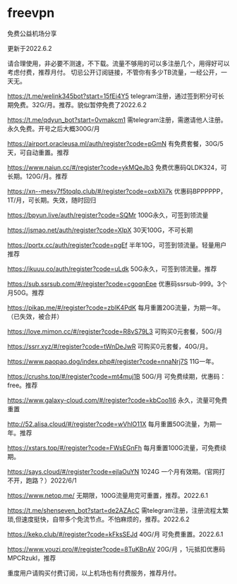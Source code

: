 # freevpn
免费公益机场分享

更新于2022.6.2

请合理使用，非必要不测速，不下载。流量不够用的可以多注册几个，用得好可以考虑付费，推荐月付。
切忌公开订阅链接，不管你有多少TB流量，一经公开，一天无。


https://t.me/welink345bot?start=15fEi4Y5
telegram注册，通过签到积分可长期免费。32G/月。推荐。貌似暂停免费了2022.6.2

https://t.me/qdyun_bot?start=0vmakcm1
需telegram注册，需邀请他人注册。永久免费。开号之后大概300G/月

https://airport.oracleusa.ml/auth/register?code=pGmN
有免费套餐，30G/5天，可自动重置。推荐

https://www.naiun.cc/#/register?code=ykMQeJb3
免费优惠码QLDK324，可长期。120G/月。推荐

https://xn--mesv7f5toqlp.club/#/register?code=oxbXIi7k
优惠码BPPPPPP，1T/月，可长期。失效，随时回归

https://bpyun.live/auth/register?code=SQMr
100G永久，可签到领流量

https://jsmao.net/auth/register?code=XIpX
30天100G，不可长期

https://portx.cc/auth/register?code=pgEf
半年10G，可签到领流量。轻量用户推荐

https://ikuuu.co/auth/register?code=uLdk
50G永久，可签到领流量。推荐

https://sub.ssrsub.com/#/register?code=cgoqnEpe
优惠码ssrsub-999。3个月50G。推荐

https://pikap.me/#/register?code=zblK4PdK
每月重置20G流量，为期一年。（已失效，被合并）

https://love.mimon.cc/#/register?code=R8vS79L3
可购买0元套餐，50G/月

https://ssrr.xyz/#/register?code=tWnDeJwR
可购买0元套餐，40G/月。

https://www.paopao.dog/index.php#/register?code=nnaNrj7S
11G一年。

https://crushs.top/#/register?code=mt4muj1B
50G/月 可免费续期，优惠码：free。推荐

https://www.galaxy-cloud.com/#/register?code=kbCoo1l6
永久，流量可免费重置

http://52.alisa.cloud/#/register?code=wVhlO11X
每月重置50G流量，为期一年。推荐

https://xstars.top/#/register?code=FWsEGnFh
每月重置100G流量，可免费续期。

https://says.cloud/#/register?code=ejlaOuYN
1024G 一个月有效期。(官网打不开，跑路？）2022/6/1

https://www.netop.me/
无期限，100G流量用完可重置，推荐。2022.6.1

https://t.me/shenseven_bot?start=de2AZAcC
需telegram注册，注册流程太繁琐,但速度挺快，自带多个免流节点。不怕麻烦的，推荐。2022.6.2

https://keko.club/#/register?code=kFksSEJd
40G/月 可免费重置。2022.6.1

https://www.youzi.pro/#/register?code=8TuKBnAV
20G/月 ，1元抵扣优惠码MPCRzukl，推荐


重度用户请购买付费订阅，以上机场也有付费服务，推荐月付。
